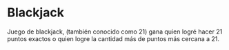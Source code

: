 # Blackjack

Juego de blackjack, (también conocido como 21) gana quien logré hacer 21 puntos exactos o quien logre la cantidad más de puntos más cercana a 21.
